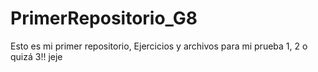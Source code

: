 # PrimerRepositorio_G8
Esto es mi primer repositorio, Ejercicios y archivos para mi prueba 1, 2 o quizá 3!! jeje 
